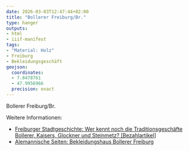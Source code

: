 ```yaml
---
date: 2026-03-03T12:47:44+02:00
title: "Bollerer Freiburg/Br."
type: hanger
outputs:
- html
- iiif-manifest
tags:
- "Material: Holz"
- Freiburg
- Bekleidungsgeschäft
geojson:
  coordinates:
  - 7.8478761
  - 47.9956966
  precision: exact
---
```

Bollerer
Freiburg/Br.

<div class="notes">
Weitere Informationen:
<ul>
<li><a href="https://www.badische-zeitung.de/wer-kennt-noch-die-traditionsgeschaefte-bollerer-kaisers-glockner-und-steinmetz">Freiburger Stadtgeschichte: Wer kennt noch die Traditionsgeschäfte Bollerer, Kaisers, Glockner und Steinmetz? [Bezahlartikel]</a></li>
<li><a href="https://www.alemannische-seiten.de/deutschland/freiburg_bekleidungshaus-bollerer-freiburg.php">Alemannische Seiten: Bekleidungshaus Bollerer Freiburg</a></li>
</ul>
</div>
